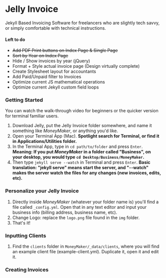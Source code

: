 # Jelly Invoice

Jekyll Based Invoicing Software for freelancers who are slightly tech savvy, or simply comfortable with technical instructions.

#### Left to do
- <s>Add PDF Print buttons on Index Page & Single Page</s>
- <s>Sort by Year on Index Page</s>
- Hide / Show invoices by year (jQuery)
- Format + Style actual invoice page (Design virtually complete)
- Create Stylesheet layout for accountants
- Add Paid/Unpaid filter to Invoices
- Optimize current JS mathematical operations
- Optimize current Jekyll custom field loops


### Getting Started
You can watch the walk-through video for beginners or the quicker version for terminal familiar users.

1. Download Jelly, put the Jelly Invoice folder somewhere, and name it something like *MoneyMaker*, or anything you'd like.
2. Open your Terminal App (Mac). **Spotlight search for Terminal, or find it in Applications/Utilities folder.**
3. In the Terminal App, type in `cd path/to/folder` and press `Enter`. **Meaning: If you put *MoneyMaker* in a folder called "Business", on your desktop, you would type `cd Desktop/Business/MoneyMaker`.**
4. Then type `jekyll serve --watch` in Terminal and press `Enter`. **Basic translation: "jekyll serve" means start the server, and "--watch" makes the server watch the files for any changes (new invoices, edits, etc).**


### Personalize your Jelly Invoice
1. Directly inside *MoneyMaker* (whatever your folder name is) you'll find a file called `_config.yml`. Open that in any text editor and input your business info (billing address, business name, etc).
2. Change Logo: replace the `logo.png` file found in the `img` folder.
3. That's it! 


### Inputting Clients
1. Find the `clients` folder in `MoneyMaker/_data/clients`, where you will find an example client file (example-client.yml). Duplicate it, open it and edit it.

### Creating Invoices
